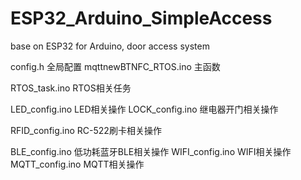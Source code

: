 # ESP32_Arduino_SimpleAccess
base on ESP32 for Arduino, door access system


config.h 全局配置
mqttnewBTNFC_RTOS.ino 主函数

RTOS_task.ino RTOS相关任务

LED_config.ino LED相关操作
LOCK_config.ino 继电器开门相关操作

RFID_config.ino RC-522刷卡相关操作

BLE_config.ino 低功耗蓝牙BLE相关操作
WIFI_config.ino WIFI相关操作
MQTT_config.ino MQTT相关操作

